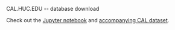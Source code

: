 CAL.HUC.EDU -- database download

Check out the [Jupyter notebook](https://anaconda.cloud/share/notebooks/206e8719-cf0d-48e3-afec-c5239c42815e/overview) and [accompanying CAL dataset](https://drive.google.com/file/d/1KD6F2lUoCZysXEPIFV7VUaxwaIczRe-Q/view).
